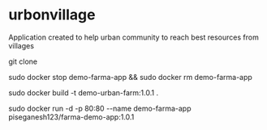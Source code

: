 # urbonvillage
Application created to help urban community to reach best resources from villages

git clone <this-repo>

sudo docker stop demo-farma-app && sudo docker rm demo-farma-app

sudo docker build -t demo-urban-farm:1.0.1 .

sudo docker run -d -p 80:80 --name demo-farma-app piseganesh123/farma-demo-app:1.0.1
